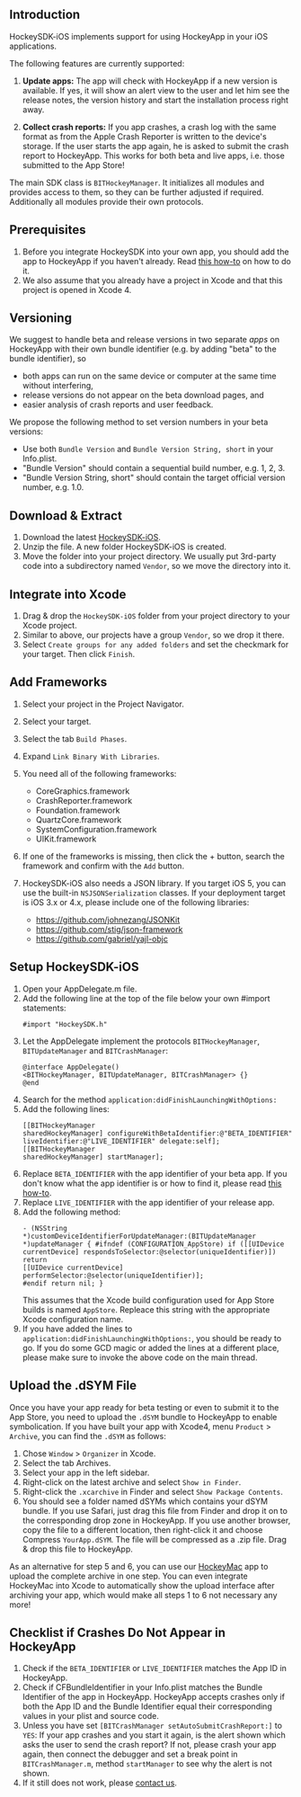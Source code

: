 ## Introduction

HockeySDK-iOS implements support for using HockeyApp in your iOS applications.

The following features are currently supported:

1. **Update apps:** The app will check with HockeyApp if a new version is available. If yes, it will show an alert view to the user and let him see the release notes, the version history and start the installation process right away. 

2. **Collect crash reports:** If you app crashes, a crash log with the same format as from the Apple Crash Reporter is written to the device's storage. If the user starts the app again, he is asked to submit the crash report to HockeyApp. This works for both beta and live apps, i.e. those submitted to the App Store!

The main SDK class is `BITHockeyManager`. It initializes all modules and provides access to them, so they can be further adjusted if required. Additionally all modules provide their own protocols.

## Prerequisites

1. Before you integrate HockeySDK into your own app, you should add the app to HockeyApp if you haven't already. Read [this how-to](http://support.hockeyapp.net/kb/how-tos/how-to-create-a-new-app) on how to do it.
2. We also assume that you already have a project in Xcode and that this project is opened in Xcode 4.

## Versioning

We suggest to handle beta and release versions in two separate *apps* on HockeyApp with their own bundle identifier (e.g. by adding "beta" to the bundle identifier), so

* both apps can run on the same device or computer at the same time without interfering,
* release versions do not appear on the beta download pages, and
* easier analysis of crash reports and user feedback.

We propose the following method to set version numbers in your beta versions:

* Use both `Bundle Version` and `Bundle Version String, short` in your Info.plist.
* "Bundle Version" should contain a sequential build number, e.g. 1, 2, 3.
* "Bundle Version String, short" should contain the target official version number, e.g. 1.0.

## Download & Extract

1. Download the latest [HockeySDK-iOS](https://github.com/bitstadium/HockeySDK-iOS/downloads).
2. Unzip the file. A new folder HockeySDK-iOS is created.
3. Move the folder into your project directory. We usually put 3rd-party code into a subdirectory named `Vendor`, so we move the directory into it.

## Integrate into Xcode

1. Drag & drop the `HockeySDK-iOS` folder from your project directory to your Xcode project.
2. Similar to above, our projects have a group `Vendor`, so we drop it there.
3. Select `Create groups for any added folders` and set the checkmark for your target. Then click `Finish`.

## Add Frameworks

1. Select your project in the Project Navigator.
2. Select your target.
3. Select the tab `Build Phases`.
4. Expand `Link Binary With Libraries`.
5. You need all of the following frameworks:

    * CoreGraphics.framework
    * CrashReporter.framework
    * Foundation.framework
    * QuartzCore.framework
    * SystemConfiguration.framework
    * UIKit.framework

6. If one of the frameworks is missing, then click the + button, search the framework and confirm with the `Add` button.
7. HockeySDK-iOS also needs a JSON library. If you target iOS 5, you can use the built-in `NSJSONSerialization` classes. If your deployment target is iOS 3.x or 4.x, please include one of the following libraries:

	* https://github.com/johnezang/JSONKit
	* https://github.com/stig/json-framework
	* https://github.com/gabriel/yajl-objc

## Setup HockeySDK-iOS

1. Open your AppDelegate.m file.
2. Add the following line at the top of the file below your own #import statements:<pre><code>#import "HockeySDK.h"</code></pre>
3. Let the AppDelegate implement the protocols `BITHockeyManager`, `BITUpdateManager` and `BITCrashManager`:<pre><code>@interface AppDelegate() &lt;BITHockeyManager, BITUpdateManager, BITCrashManager&gt; {}
@end</code></pre>
4. Search for the method `application:didFinishLaunchingWithOptions:`
5. Add the following lines:<pre><code>[[BITHockeyManager sharedHockeyManager] configureWithBetaIdentifier:@"BETA_IDENTIFIER" 
                                                        liveIdentifier:@"LIVE_IDENTIFIER"
                                                              delegate:self];
[[BITHockeyManager sharedHockeyManager] startManager];</code></pre>
6. Replace `BETA_IDENTIFIER` with the app identifier of your beta app. If you don't know what the app identifier is or how to find it, please read [this how-to](http://support.hockeyapp.net/kb/how-tos/how-to-find-the-app-identifier). 
7. Replace `LIVE_IDENTIFIER` with the app identifier of your release app.
8. Add the following method:<pre><code>- (NSString *)customDeviceIdentifierForUpdateManager:(BITUpdateManager *)updateManager {
\#ifndef (CONFIGURATION_AppStore)
  if ([[UIDevice currentDevice] respondsToSelector:@selector(uniqueIdentifier)])
    return [[UIDevice currentDevice] performSelector:@selector(uniqueIdentifier)];
\#endif
  return nil;
}</code></pre>This assumes that the Xcode build configuration used for App Store builds is named `AppStore`. Repleace this string with the appropriate Xcode configuration name.
9. If you have added the lines to `application:didFinishLaunchingWithOptions:`, you should be ready to go. If you do some GCD magic or added the lines at a different place, please make sure to invoke the above code on the main thread. 

## Upload the .dSYM File

Once you have your app ready for beta testing or even to submit it to the App Store, you need to upload the `.dSYM` bundle to HockeyApp to enable symbolication. If you have built your app with Xcode4, menu `Product` > `Archive`, you can find the `.dSYM` as follows:

1. Chose `Window` > `Organizer` in Xcode.
2. Select the tab Archives.
3. Select your app in the left sidebar.
4. Right-click on the latest archive and select `Show in Finder`.
5. Right-click the `.xcarchive` in Finder and select `Show Package Contents`.
6. You should see a folder named dSYMs which contains your dSYM bundle. If you use Safari, just drag this file from Finder and drop it on to the corresponding drop zone in HockeyApp. If you use another browser, copy the file to a different location, then right-click it and choose Compress `YourApp.dSYM`. The file will be compressed as a .zip file. Drag & drop this file to HockeyApp. 

As an alternative for step 5 and 6, you can use our [HockeyMac](https://github.com/codenauts/HockeyMac) app to upload the complete archive in one step. You can even integrate HockeyMac into Xcode to automatically show the upload interface after archiving your app, which would make all steps 1 to 6 not necessary any more!

## Checklist if Crashes Do Not Appear in HockeyApp

1. Check if the `BETA_IDENTIFIER` or `LIVE_IDENTIFIER` matches the App ID in HockeyApp.
2. Check if CFBundleIdentifier in your Info.plist matches the Bundle Identifier of the app in HockeyApp. HockeyApp accepts crashes only if both the App ID and the Bundle Identifier equal their corresponding values in your plist and source code.
3. Unless you have set `[BITCrashManager setAutoSubmitCrashReport:]` to `YES`: If your app crashes and you start it again, is the alert shown which asks the user to send the crash report? If not, please crash your app again, then connect the debugger and set a break point in `BITCrashManager.m`, method `startManager` to see why the alert is not shown.
4. If it still does not work, please [contact us](http://support.hockeyapp.net/discussion/new).
